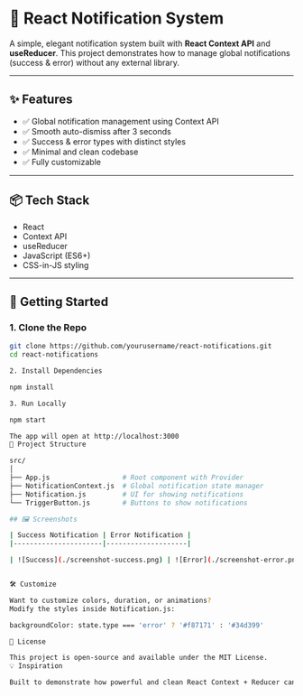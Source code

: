 # 🔔 React Notification System

A simple, elegant notification system built with **React Context API** and **useReducer**. This project demonstrates how to manage global notifications (success & error) without any external library.

---

## ✨ Features

- ✅ Global notification management using Context API
- ✅ Smooth auto-dismiss after 3 seconds
- ✅ Success & error types with distinct styles
- ✅ Minimal and clean codebase
- ✅ Fully customizable

---

## 📦 Tech Stack

- React
- Context API
- useReducer
- JavaScript (ES6+)
- CSS-in-JS styling

---

## 🚀 Getting Started

### 1. Clone the Repo

```bash
git clone https://github.com/yourusername/react-notifications.git
cd react-notifications

2. Install Dependencies

npm install

3. Run Locally

npm start

The app will open at http://localhost:3000
🧠 Project Structure

src/
│
├── App.js                  # Root component with Provider
├── NotificationContext.js  # Global notification state manager
├── Notification.js         # UI for showing notifications
└── TriggerButton.js        # Buttons to show notifications

## 🖼️ Screenshots

| Success Notification | Error Notification |
|----------------------|--------------------|

| ![Success](./screenshot-success.png) | ![Error](./screenshot-error.png) |


🛠️ Customize

Want to customize colors, duration, or animations?
Modify the styles inside Notification.js:

backgroundColor: state.type === 'error' ? '#f87171' : '#34d399'

📄 License

This project is open-source and available under the MIT License.
💡 Inspiration

Built to demonstrate how powerful and clean React Context + Reducer can be for small-to-medium global state needs like notifications.
